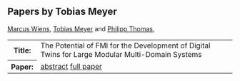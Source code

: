 ## Papers by Tobias Meyer
<table><a href="/proceedings/authors/MarcusWiens">Marcus Wiens</a>, <a href="/proceedings/authors/TobiasMeyer">Tobias Meyer</a> and <a href="/proceedings/authors/PhilippThomas">Philipp Thomas</a>, </td>
</tr>
<tr><th>Title:</th>
<td>The Potential of FMI for the Development of Digital Twins for Large Modular Multi-Domain Systems</td></tr></tr>
<tr><th>Paper:</th>
<td><a href="/abstracts/abstract_3B_1">abstract</a> <a href="/proceedings/papers/Modelica2021session3B_paper1.pdf">full paper</a></td>
</tr>
</table>